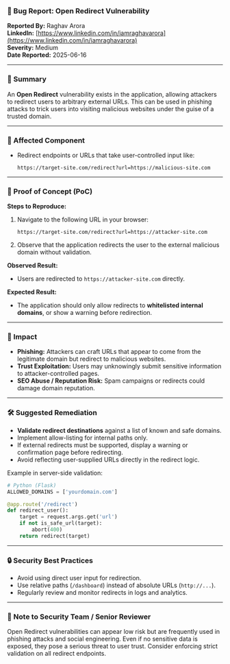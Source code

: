 ### 🐞 Bug Report: Open Redirect Vulnerability

**Reported By:** Raghav Arora  
**LinkedIn:** [https://www.linkedin.com/in/iamraghavarora](https://www.linkedin.com/in/iamraghavarora)  
**Severity:** Medium  
**Date Reported:** 2025-06-16

---

### 📄 Summary

An **Open Redirect** vulnerability exists in the application, allowing attackers to redirect users to arbitrary external URLs. This can be used in phishing attacks to trick users into visiting malicious websites under the guise of a trusted domain.

---

### 📌 Affected Component

- Redirect endpoints or URLs that take user-controlled input like:
  ```
  https://target-site.com/redirect?url=https://malicious-site.com
  ```

---

### 🚨 Proof of Concept (PoC)

**Steps to Reproduce:**

1. Navigate to the following URL in your browser:
   ```
   https://target-site.com/redirect?url=https://attacker-site.com
   ```

2. Observe that the application redirects the user to the external malicious domain without validation.

**Observed Result:**

- Users are redirected to `https://attacker-site.com` directly.

**Expected Result:**

- The application should only allow redirects to **whitelisted internal domains**, or show a warning before redirection.

---

### 🎯 Impact

- **Phishing:** Attackers can craft URLs that appear to come from the legitimate domain but redirect to malicious websites.
- **Trust Exploitation:** Users may unknowingly submit sensitive information to attacker-controlled pages.
- **SEO Abuse / Reputation Risk:** Spam campaigns or redirects could damage domain reputation.

---

### 🛠️ Suggested Remediation

- **Validate redirect destinations** against a list of known and safe domains.
- Implement allow-listing for internal paths only.
- If external redirects must be supported, display a warning or confirmation page before redirecting.
- Avoid reflecting user-supplied URLs directly in the redirect logic.

Example in server-side validation:
```python
# Python (Flask)
ALLOWED_DOMAINS = ['yourdomain.com']

@app.route('/redirect')
def redirect_user():
    target = request.args.get('url')
    if not is_safe_url(target):
        abort(400)
    return redirect(target)
```

---

### 🔒 Security Best Practices

- Avoid using direct user input for redirection.
- Use relative paths (`/dashboard`) instead of absolute URLs (`http://...`).
- Regularly review and monitor redirects in logs and analytics.

---

### 🙏 Note to Security Team / Senior Reviewer

Open Redirect vulnerabilities can appear low risk but are frequently used in phishing attacks and social engineering. Even if no sensitive data is exposed, they pose a serious threat to user trust. Consider enforcing strict validation on all redirect endpoints.
